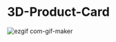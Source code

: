 # 3D-Product-Card


![ezgif com-gif-maker](https://user-images.githubusercontent.com/79487813/122480539-640b1980-cfa3-11eb-829d-3333db2050cb.gif)

